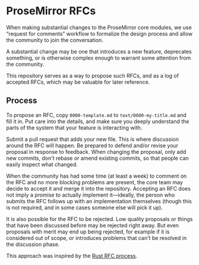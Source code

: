 # ProseMirror RFCs

When making substantial changes to the ProseMirror core modules, we
use “request for comments” workflow to formalize the design process
and allow the community to join the conversation.

A substantial change may be one that introduces a new feature,
deprecates something, or is otherwise complex enough to warrant some
attention from the community.

This repository serves as a way to propose such RFCs, and as a log of
accepted RFCs, which may be valuable for later reference.

## Process

To propose an RFC, copy `0000-template.md` to `text/0000-my-title.md`
and fill it in. Put care into the details, and make sure you deeply
understand the parts of the system that your feature is interacting
with.

Submit a pull request that adds your new file. This is where
discussion around the RFC will happen. Be prepared to defend and/or
revise your proposal in response to feedback. When changing the
proposal, only add new commits, don't rebase or amend existing
commits, so that people can easily inspect what changed.

When the community has had some time (at least a week) to comment
on the RFC and no more blocking problems are present, the core team
may decide to accept it and merge it into the repository. Accepting an
RFC does not imply a promise to actually implement it—ideally, the
person who submits the RFC follows up with an implementation
themselves (though this is not required, and in some cases someone
else will pick it up).

It is also possible for the RFC to be rejected. Low quality proposals
or things that have been discussed before may be rejected right away.
But even proposals with merit may end up being rejected, for example
if it is considered out of scope, or introduces problems that can't be
resolved in the discussion phase.

This approach was inspired by the [Rust RFC
process](https://github.com/rust-lang/rfcs).
